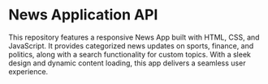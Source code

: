 # News Application API
This repository features a responsive News App built with HTML, CSS, and JavaScript. It provides categorized news updates on sports, finance, and politics, along with a search functionality for custom topics. With a sleek design and dynamic content loading, this app delivers a seamless user experience.
